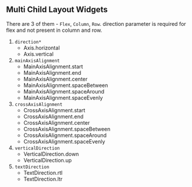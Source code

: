 ## Multi Child Layout Widgets
There are 3 of them - ````Flex````, ```Column```, ```Row```. direction parameter is required for flex and not present in column and row.
1. ```direction*```
    - Axis.horizontal
    - Axis.vertical
2. ```mainAxisAlignment```
    - MainAxisAlignment.start
    - MainAxisAlignment.end
    - MainAxisAlignment.center
    - MainAxisAlignment.spaceBetween
    - MainAxisAlignment.spaceAround
    - MainAxisAlignment.spaceEvenly
3. ```crossAxisAlignment```
    - CrossAxisAlignment.start
    - CrossAxisAlignment.end
    - CrossAxisAlignment.center
    - CrossAxisAlignment.spaceBetween
    - CrossAxisAlignment.spaceAround
    - CrossAxisAlignment.spaceEvenly
5. ```verticalDirection```
    - VerticalDirection.down
    - VerticalDirection.up
6. ```textDirection```
    - TextDirection.rtl
    - TextDirection.ltr
    